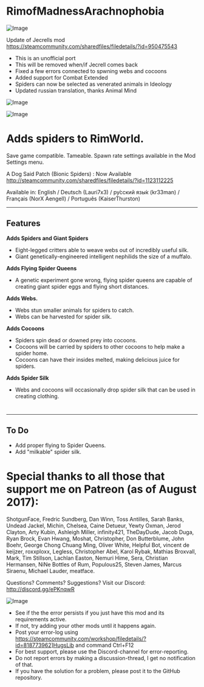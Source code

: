 # RimofMadnessArachnophobia

![Image](https://i.imgur.com/buuPQel.png)

Update of Jecrells mod
https://steamcommunity.com/sharedfiles/filedetails/?id=950475543

- This is an unofficial port
- This will be removed when/if Jecrell comes back
- Fixed a few errors connected to spwning webs and cocoons
- Added support for Combat Extended
- Spiders can now be selected as venerated animals in Ideology
- Updated russian translation, thanks Animal Mind 

![Image](https://i.imgur.com/pufA0kM.png)

	
![Image](https://i.imgur.com/Z4GOv8H.png)


#   Adds spiders to RimWorld.

Save game compatible.
Tameable.
Spawn rate settings available in the Mod Settings menu.

A Dog Said Patch (Bionic Spiders) : Now Available
http://steamcommunity.com/sharedfiles/filedetails/?id=1123112225

Available in: English / Deutsch (Lauri7x3) / ру́сский язы́к (kr33man) / Français (NorX Aengell) / Português (KaiserThurston)

  ------------
   Features 
  ------------


  **Adds Spiders and Giant Spiders**
  

  - Eight-legged critters able to weave webs out of incredibly useful silk.
  - Giant genetically-engineered intelligent nephilids the size of a muffalo.
  


  **Adds Flying Spider Queens**
  
  
  - A genetic experiment gone wrong, flying spider queens are capable of creating giant spider eggs and flying short distances.



  **Adds Webs.**


  - Webs stun smaller animals for spiders to catch.
  - Webs can be harvested for spider silk.


  
**Adds Cocoons**


  - Spiders spin dead or downed prey into cocoons.
  - Cocoons will be carried by spiders to other cocoons to help make a spider home.
  - Cocoons can have their insides melted, making delicious juice for spiders.


  
**Adds Spider Silk**
  

- Webs and cocoons will occasionally drop spider silk that can be used in creating clothing.



# 
------------
   To Do 
------------




-   Add proper flying to Spider Queens.
-   Add "milkable" spider silk.



# Special thanks to all those that support me on Patreon (as of August 2017):

ShotgunFace, Fredric Sundberg, Dan Winn, Toss Antilles, Sarah Banks, Undead Jackel, Michin, Chelsea, Caine Detueur, Yewty Oxman, Jerod Clayton, Arty Kubin, Ashleigh Miller, infinity421, TheDayDude, Jacob Duga, Ryan Brock, Evan Hwang, Moshat, Christopher, Don Butterblume, John Boehr, George Chong Chuang Ming, Oliver White, Helpful Bot, vincent de keijzer, roxxploxx, Legless, Christopher Abel, Karol Rybak, Mathias Broxvall, Mark, Tim Stillson, Lachlan Easton, Nemuri Hime, Sera, Christian Hermansen, NiNe Bottles of Rum, Populous25, Steven James, Marcus Siraenu, Michael Lauder, meatface.

Questions? Comments? Suggestions? Visit our Discord: http://discord.gg/ePKnqwR



![Image](https://i.imgur.com/PwoNOj4.png)



-  See if the the error persists if you just have this mod and its requirements active.
-  If not, try adding your other mods until it happens again.
-  Post your error-log using https://steamcommunity.com/workshop/filedetails/?id=818773962]HugsLib and command Ctrl+F12
-  For best support, please use the Discord-channel for error-reporting.
-  Do not report errors by making a discussion-thread, I get no notification of that.
-  If you have the solution for a problem, please post it to the GitHub repository.




